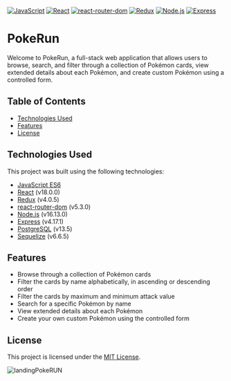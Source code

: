 
[![JavaScript](https://img.shields.io/badge/JavaScript-ES6-blue)](https://www.javascript.com/)
[![React](https://img.shields.io/badge/React-v18.0.0-blue)](https://reactjs.org/)
[![react-router-dom](https://img.shields.io/badge/react--router--dom-v5.3.0-blue)](https://reactrouter.com/web/guides/quick-start)
[![Redux](https://img.shields.io/badge/Redux-v4.0.5-purple)](https://redux.js.org/)
[![Node.js](https://img.shields.io/badge/Node.js-v16.13.0-green)](https://nodejs.org/)
[![Express](https://img.shields.io/badge/Express-v4.17.1-green)](https://expressjs.com/)

# PokeRun

Welcome to PokeRun, a full-stack web application that allows users to browse, search, and filter through a collection of Pokémon cards, view extended details about each Pokémon, and create custom Pokémon using a controlled form.

## Table of Contents

- [Technologies Used](#technologies-used)
- [Features](#features)
- [License](#license)

## Technologies Used

This project was built using the following technologies:

- [JavaScript ES6](https://www.ecma-international.org/ecma-262/6.0/)
- [React](https://reactjs.org/) (v18.0.0)
- [Redux](https://redux.js.org/) (v4.0.5)
- [react-router-dom](https://reactrouter.com/web/guides/quick-start) (v5.3.0)
- [Node.js](https://nodejs.org/) (v16.13.0)
- [Express](https://expressjs.com/) (v4.17.1)
- [PostgreSQL](https://www.postgresql.org/) (v13.5)
- [Sequelize](https://sequelize.org/) (v6.6.5)

## Features

- Browse through a collection of Pokémon cards
- Filter the cards by name alphabetically, in ascending or descending order
- Filter the cards by maximum and minimum attack value
- Search for a specific Pokémon by name
- View extended details about each Pokémon
- Create your own custom Pokémon using the controlled form

## License

This project is licensed under the [MIT License](https://opensource.org/licenses/MIT).



![landingPokeRUN](https://user-images.githubusercontent.com/95254477/228706669-8d8e559a-5cad-4ce8-859f-699bf6e5599c.PNG)
